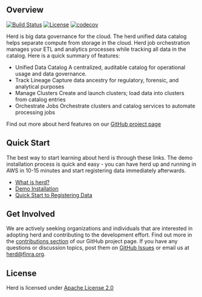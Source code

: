 ## Overview 

[![Build Status](https://travis-ci.org/FINRAOS/herd.svg?branch=master)](https://travis-ci.org/FINRAOS/herd)
[![License](https://img.shields.io/badge/License-Apache%202.0-orange.svg)](https://github.com/FINRAOS/herd/blob/master/LICENSE)
[![codecov](https://codecov.io/gh/kusid/herd/branch/master/graph/badge.svg)](https://codecov.io/gh/kusid/herd)

Herd is big data governance for the cloud. The herd unified data catalog helps separate compute from storage in the cloud. Herd job orchestration manages your ETL and analytics processes while tracking all data in the catalog. Here is a quick summary of features:

- Unified Data Catalog
A centralized, auditable catalog for operational usage and data governance.
- Track Lineage
Capture data ancestry for regulatory, forensic, and analytical purposes
- Manage Clusters
Create and launch clusters; load data into clusters from catalog entries
- Orchestrate Jobs
Orchestrate clusters and catalog services to automate processing jobs

Find out more about herd features on our [GitHub project page](http://finraos.github.io/herd/#get_involved)

## Quick Start

The best way to start learning about herd is through these links. The demo installation process is quick and easy - you can have herd up and running in AWS in 10-15 minutes and start registering data immediately afterwards.

- [What is herd?](https://github.com/FINRAOS/herd/wiki/what-is-herd)
- [Demo Installation](https://github.com/FINRAOS/herd/wiki/demo-install)
- [Quick Start to Registering Data](https://github.com/FINRAOS/herd/wiki/quick-start-to-registering-data)

## Get Involved

We are actively seeking organizations and individuals that are interested in adopting herd and contributing to the development effort. Find out more in the [contributions section](http://finraos.github.io/herd/#get_involved) of our GitHub project page. If you have any questions or discussion topics, post them on [GitHub Issues](https://github.com/FINRAOS/herd/issues) or email us at herd@finra.org.

## License

Herd is licensed under [Apache License 2.0](http://www.apache.org/licenses/LICENSE-2.0)

